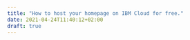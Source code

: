```yaml
---
title: "How to host your homepage on IBM Cloud for free."
date: 2021-04-24T11:40:12+02:00
draft: true
---
```


